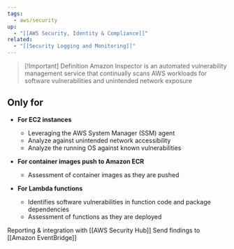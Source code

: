 ```yaml
---
tags:
  - aws/security
up:
  - "[[AWS Security, Identity & Compliance]]"
related:
  - "[[Security Logging and Monitoring]]"
---
```


> [!Important] Definition
> Amazon Inspector is an automated vulnerability management service that continually scans AWS workloads for software vulnerabilities and unintended network exposure

## Only for

- **For EC2 instances**
	- Leveraging the AWS System Manager (SSM) agent
	- Analyze against unintended network accessibility
	- Analyze the running OS against known vulnerabilities

- **For container images push to Amazon ECR**
	- Assessment of container images as they are pushed

- **For Lambda functions**
	- Identifies software vulnerabilities in function code and package dependencies
	- Assessment of functions as they are deployed

Reporting & integration with [[AWS Security Hub]]
Send findings to [[Amazon EventBridge]]